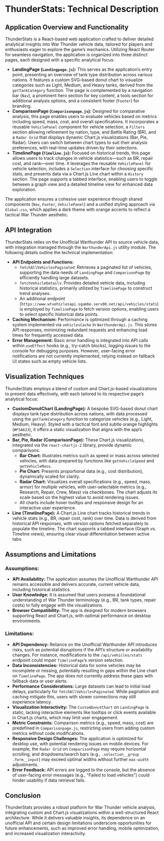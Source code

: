 # ThunderStats: Technical Description

## Application Overview and Functionality
ThunderStats is a React-based web application crafted to deliver detailed analytical insights into War Thunder vehicle data, tailored for players and enthusiasts eager to explore the game’s mechanics. Utilizing React Router for seamless navigation, the application is organized into three distinct pages, each designed with a specific analytical focus:

- **LandingPage (`Landingpage.js`):** This serves as the application’s entry point, presenting an overview of tank type distribution across various nations. It features a custom SVG-based donut chart to visualize categories such as Light, Medium, and Heavy tanks, derived from the `getTankCategory` function. The page is complemented by a navigation bar (`Nav`), a prominent hero section for key content, a tools section for additional analysis options, and a consistent footer (`Footer`) for branding.
- **ComparisonPage (`Comparisonpage.js`):** Designed for comparative analysis, this page enables users to evaluate vehicles based on metrics including speed, mass, cost, and overall specifications. It incorporates a reusable `VehiclePanel` component for vehicle selection, a `Filters` section allowing refinement by nation, type, and Battle Rating (BR), and a `Radar Grid` that displays dynamic Chart.js visualizations (Bar, Pie, Radar). Users can switch between chart types to suit their analysis preferences, with real-time updates driven by their selections.
- **TimelinePage (`Timeline.js`):** Focused on historical trends, this page allows users to track changes in vehicle statistics—such as BR, repair cost, and rank—over time. It leverages the reusable `VehiclePanel` for vehicle selection, includes a `Selection` interface for choosing specific stats, and presents data via a Chart.js Line chart within a `History` section. The page supports a tabbed interface, enabling users to toggle between a graph view and a detailed timeline view for enhanced data exploration.

The application ensures a cohesive user experience through shared components (`Nav`, `Footer`, `VehiclePanel`) and a unified styling approach via `Global.css`, which applies a dark theme with orange accents to reflect a tactical War Thunder aesthetic.

## API Integration
ThunderStats relies on the Unofficial Warthunder API to source vehicle data, with integration managed through the `WarthunderApi.js` utility module. The following details outline the technical implementation:

- **API Endpoints and Functions:**
  - `fetchAllVehiclesPaginated`: Retrieves a paginated list of vehicles, supporting the data needs of `LandingPage` and `ComparisonPage` by efficiently handling large datasets.
  - `fetchVehicleDetails`: Provides detailed vehicle data, including historical statistics, primarily utilized by `TimelinePage` to construct trend analyses.
  - An additional endpoint (`https://www.wtvehiclesapi.sgambe.serv00.net/api/vehicles/stats`) is employed by `TimelinePage` to fetch version options, enabling users to select specific historical data points.
- **Caching Mechanism:** Performance is optimized through a caching system implemented via `vehiclesCache` in `WarthunderApi.js`. This stores API responses, minimizing redundant requests and enhancing load times for frequently accessed data.
- **Error Management:** Basic error handling is integrated into API calls within `useEffect` hooks (e.g., try-catch blocks), logging issues to the console for debugging purposes. However, user-facing error notifications are not currently implemented, relying instead on fallback UI states such as empty vehicle lists.

## Visualization Techniques
ThunderStats employs a blend of custom and Chart.js-based visualizations to present data effectively, with each tailored to its respective page’s analytical focus:

- **CustomDonutChart (LandingPage):** A bespoke SVG-based donut chart displays tank type distribution across nations, with data processed using the `getTankCategory` function to categorize vehicles (e.g., Light, Medium, Heavy). Styled with a tactical font and subtle orange highlights (`#F5A623`), it offers a static visualization that aligns with the app’s aesthetic.
- **Bar, Pie, Radar (ComparisonPage):** These Chart.js visualizations, integrated via the `react-chartjs-2` library, provide dynamic comparisons:
  - **Bar Chart:** Illustrates metrics such as speed or mass across selected vehicles, with data prepared by functions like `getVehicleSpeed` and `getVehicleMass`.
  - **Pie Chart:** Presents proportional data (e.g., cost distribution), dynamically scaled for clarity.
  - **Radar Chart:** Visualizes overall specifications (e.g., speed, mass, armor) for multiple vehicles, with user-selectable metrics (e.g., Research, Repair, Crew, Mass) via checkboxes. The chart adjusts its scale based on the highest value to avoid rendering issues.
  - All charts include hover tooltips and responsive design for an interactive user experience.
- **Line (TimelinePage):** A Chart.js Line chart tracks historical trends in vehicle stats (e.g., BR, repair cost, rank) over time. Data is derived from historical API responses, with version options fetched separately to populate the timeline. The chart supports a tabbed interface (Graph vs. Timeline views), ensuring clear visual differentiation between active tabs.

## Assumptions and Limitations

### Assumptions:
- **API Availability:** The application assumes the Unofficial Warthunder API remains accessible and delivers accurate, current vehicle data, including historical statistics.
- **User Knowledge:** It is assumed that users possess a foundational understanding of War Thunder terminology (e.g., BR, tank types, repair costs) to fully engage with the visualizations.
- **Browser Compatibility:** The app is designed for modern browsers supporting React and Chart.js, with optimal performance on desktop environments.

### Limitations:
- **API Dependency:** Reliance on the Unofficial Warthunder API introduces risks, such as potential disruptions if the API’s structure or availability changes. For instance, modifications to the `/api/vehicles/stats` endpoint could impair `TimelinePage`’s version selection.
- **Data Inconsistencies:** Historical data for some vehicles may be incomplete or missing, potentially resulting in gaps within the Line chart on `TimelinePage`. The app does not currently address these gaps with fallback data or user alerts.
- **Performance Considerations:** Large datasets can lead to initial load delays, particularly for `fetchAllVehiclesPaginated`. While pagination and caching mitigate this, users with slower connections may still experience latency.
- **Visualization Interactivity:** The `CustomDonutChart` on `LandingPage` is static, lacking interactive elements like tooltips or click events available in Chart.js charts, which may limit user engagement.
- **Metric Constraints:** Comparison metrics (e.g., speed, mass, cost) are predefined in `Comparisonpage.js`, restricting users from adding custom metrics without code modifications.
- **Responsive Design Challenges:** The application is optimized for desktop use, with potential rendering issues on mobile devices. For example, the `Radar Grid` on `ComparisonPage` may require horizontal scrolling, and dropdowns/search bars (e.g., `.selection__group .form__input`) may exceed optimal widths without further `max-width` adjustments.
- **Error Feedback:** API errors are logged to the console, but the absence of user-facing error messages (e.g., "Failed to load vehicles") could hinder usability if data retrieval fails.

## Conclusion
ThunderStats provides a robust platform for War Thunder vehicle analysis, integrating custom and Chart.js visualizations within a well-structured React architecture. While it delivers valuable insights, its dependence on an unofficial API and certain design limitations underscore opportunities for future enhancements, such as improved error handling, mobile optimization, and increased visualization interactivity.